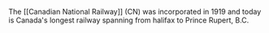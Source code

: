 The [[Canadian National Railway]] (CN) was incorporated in 1919 and today is Canada's longest railway spanning from halifax to Prince Rupert, B.C.